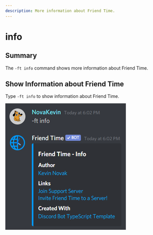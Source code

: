 ```yaml
---
description: More information about Friend Time.
---
```


# info

## Summary

The `-ft info` command shows more information about Friend Time.

## Show Information about Friend Time

Type `-ft info` to show information about Friend Time.

![](../../.gitbook/assets/image%20%2822%29.png)



